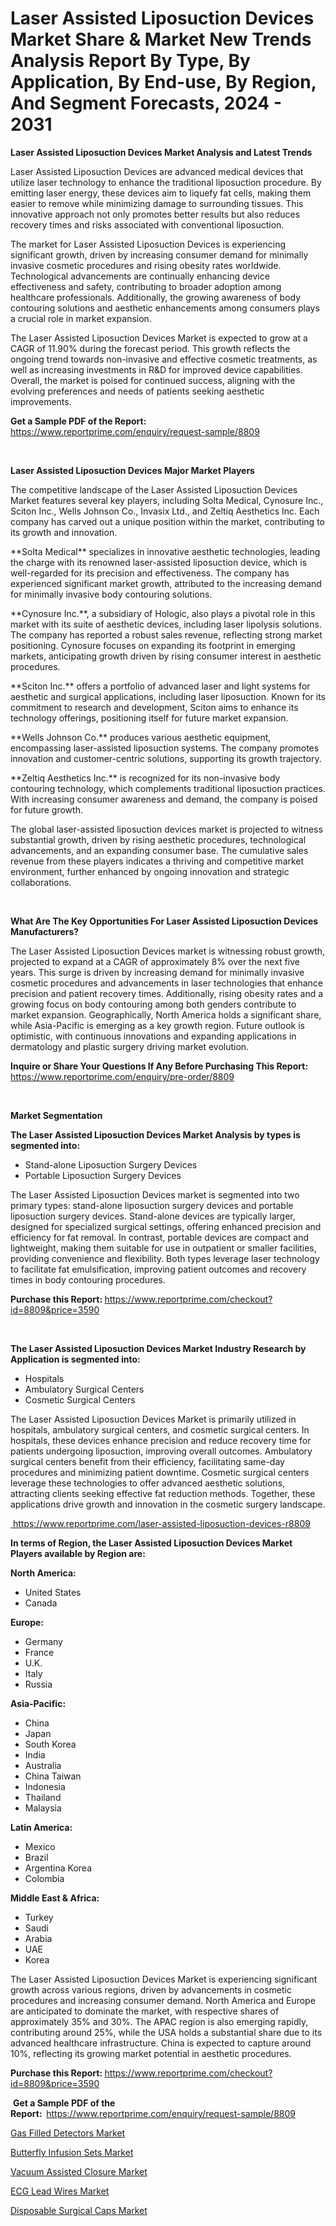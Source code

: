 <p><h1>Laser Assisted Liposuction Devices Market Share & Market New Trends Analysis Report By Type, By Application, By End-use, By Region, And Segment Forecasts, 2024 - 2031</h1></p><p><strong>Laser Assisted Liposuction Devices Market Analysis and Latest Trends</strong></p>
<p><p>Laser Assisted Liposuction Devices are advanced medical devices that utilize laser technology to enhance the traditional liposuction procedure. By emitting laser energy, these devices aim to liquefy fat cells, making them easier to remove while minimizing damage to surrounding tissues. This innovative approach not only promotes better results but also reduces recovery times and risks associated with conventional liposuction.</p><p>The market for Laser Assisted Liposuction Devices is experiencing significant growth, driven by increasing consumer demand for minimally invasive cosmetic procedures and rising obesity rates worldwide. Technological advancements are continually enhancing device effectiveness and safety, contributing to broader adoption among healthcare professionals. Additionally, the growing awareness of body contouring solutions and aesthetic enhancements among consumers plays a crucial role in market expansion.</p><p>The Laser Assisted Liposuction Devices Market is expected to grow at a CAGR of 11.90% during the forecast period. This growth reflects the ongoing trend towards non-invasive and effective cosmetic treatments, as well as increasing investments in R&D for improved device capabilities. Overall, the market is poised for continued success, aligning with the evolving preferences and needs of patients seeking aesthetic improvements.</p></p>
<p><strong>Get a Sample PDF of the Report:&nbsp;</strong> <a href="https://www.reportprime.com/enquiry/request-sample/8809?utm_campaign=1944&utm_medium=2&utm_source=Github&utm_content=ia&utm_term=25122024&utm_id=laser-assisted-liposuction-devices">https://www.reportprime.com/enquiry/request-sample/8809</a></p>
<p>&nbsp;</p>
<p><strong>Laser Assisted Liposuction Devices Major Market Players</strong></p>
<p><p>The competitive landscape of the Laser Assisted Liposuction Devices Market features several key players, including Solta Medical, Cynosure Inc., Sciton Inc., Wells Johnson Co., Invasix Ltd., and Zeltiq Aesthetics Inc. Each company has carved out a unique position within the market, contributing to its growth and innovation.</p><p>**Solta Medical** specializes in innovative aesthetic technologies, leading the charge with its renowned laser-assisted liposuction device, which is well-regarded for its precision and effectiveness. The company has experienced significant market growth, attributed to the increasing demand for minimally invasive body contouring solutions. </p><p>**Cynosure Inc.**, a subsidiary of Hologic, also plays a pivotal role in this market with its suite of aesthetic devices, including laser lipolysis solutions. The company has reported a robust sales revenue, reflecting strong market positioning. Cynosure focuses on expanding its footprint in emerging markets, anticipating growth driven by rising consumer interest in aesthetic procedures.</p><p>**Sciton Inc.** offers a portfolio of advanced laser and light systems for aesthetic and surgical applications, including laser liposuction. Known for its commitment to research and development, Sciton aims to enhance its technology offerings, positioning itself for future market expansion.</p><p>**Wells Johnson Co.** produces various aesthetic equipment, encompassing laser-assisted liposuction systems. The company promotes innovation and customer-centric solutions, supporting its growth trajectory.</p><p>**Zeltiq Aesthetics Inc.** is recognized for its non-invasive body contouring technology, which complements traditional liposuction practices. With increasing consumer awareness and demand, the company is poised for future growth.</p><p>The global laser-assisted liposuction devices market is projected to witness substantial growth, driven by rising aesthetic procedures, technological advancements, and an expanding consumer base. The cumulative sales revenue from these players indicates a thriving and competitive market environment, further enhanced by ongoing innovation and strategic collaborations.</p></p>
<p>&nbsp;</p>
<p><strong>What Are The Key Opportunities For Laser Assisted Liposuction Devices Manufacturers?</strong></p>
<p><p>The Laser Assisted Liposuction Devices market is witnessing robust growth, projected to expand at a CAGR of approximately 8% over the next five years. This surge is driven by increasing demand for minimally invasive cosmetic procedures and advancements in laser technologies that enhance precision and patient recovery times. Additionally, rising obesity rates and a growing focus on body contouring among both genders contribute to market expansion. Geographically, North America holds a significant share, while Asia-Pacific is emerging as a key growth region. Future outlook is optimistic, with continuous innovations and expanding applications in dermatology and plastic surgery driving market evolution.</p></p>
<p><strong>Inquire or Share Your Questions If Any Before Purchasing This Report:</strong> <a href="https://www.reportprime.com/enquiry/pre-order/8809?utm_campaign=1944&utm_medium=2&utm_source=Github&utm_content=ia&utm_term=25122024&utm_id=laser-assisted-liposuction-devices">https://www.reportprime.com/enquiry/pre-order/8809</a></p>
<p>&nbsp;</p>
<p><strong>Market Segmentation</strong></p>
<p><strong>The Laser Assisted Liposuction Devices Market Analysis by types is segmented into:</strong></p>
<p><ul><li>Stand-alone Liposuction Surgery Devices</li><li>Portable Liposuction Surgery Devices</li></ul></p>
<p><p>The Laser Assisted Liposuction Devices market is segmented into two primary types: stand-alone liposuction surgery devices and portable liposuction surgery devices. Stand-alone devices are typically larger, designed for specialized surgical settings, offering enhanced precision and efficiency for fat removal. In contrast, portable devices are compact and lightweight, making them suitable for use in outpatient or smaller facilities, providing convenience and flexibility. Both types leverage laser technology to facilitate fat emulsification, improving patient outcomes and recovery times in body contouring procedures.</p></p>
<p><strong>Purchase this Report:&nbsp;</strong><a href="https://www.reportprime.com/checkout?id=8809&price=3590&utm_campaign=1944&utm_medium=2&utm_source=Github&utm_content=ia&utm_term=25122024&utm_id=laser-assisted-liposuction-devices">https://www.reportprime.com/checkout?id=8809&price=3590</a></p>
<p>&nbsp;</p>
<p><strong>The Laser Assisted Liposuction Devices Market Industry Research by Application is segmented into:</strong></p>
<p><ul><li>Hospitals</li><li>Ambulatory Surgical Centers</li><li>Cosmetic Surgical Centers</li></ul></p>
<p><p>The Laser Assisted Liposuction Devices Market is primarily utilized in hospitals, ambulatory surgical centers, and cosmetic surgical centers. In hospitals, these devices enhance precision and reduce recovery time for patients undergoing liposuction, improving overall outcomes. Ambulatory surgical centers benefit from their efficiency, facilitating same-day procedures and minimizing patient downtime. Cosmetic surgical centers leverage these technologies to offer advanced aesthetic solutions, attracting clients seeking effective fat reduction methods. Together, these applications drive growth and innovation in the cosmetic surgery landscape.</p></p>
<p><a href="https://www.reportprime.com/laser-assisted-liposuction-devices-r8809?utm_campaign=1944&utm_medium=2&utm_source=Github&utm_content=ia&utm_term=25122024&utm_id=laser-assisted-liposuction-devices">&nbsp;https://www.reportprime.com/laser-assisted-liposuction-devices-r8809</a></p>
<p><strong>In terms of Region, the Laser Assisted Liposuction Devices Market Players available by Region are:</strong></p>
<p>
    <p> <strong> North America: </strong>
        <ul>
            <li>United States</li>
            <li>Canada</li>
        </ul>
        </p> 
    <p> <strong> Europe: </strong>
        <ul>
            <li>Germany</li>
            <li>France</li>
            <li>U.K.</li>
            <li>Italy</li>
            <li>Russia</li>
        </ul>
        </p> 
    <p> <strong> Asia-Pacific: </strong>
        <ul>
            <li>China</li>
            <li>Japan</li>
            <li>South Korea</li>
            <li>India</li>
            <li>Australia</li>
            <li>China Taiwan</li>
            <li>Indonesia</li>
            <li>Thailand</li>
            <li>Malaysia</li>
        </ul>
        </p> 
    <p> <strong> Latin America: </strong>
        <ul>
            <li>Mexico</li>
            <li>Brazil</li>
            <li>Argentina Korea</li>
            <li>Colombia</li>
        </ul>
        </p> 
    <p> <strong> Middle East & Africa: </strong>
        <ul>
            <li>Turkey</li>
            <li>Saudi</li>
            <li>Arabia</li>
            <li>UAE</li>
            <li>Korea</li>
        </ul>
    </p>
    </p>
<p><p>The Laser Assisted Liposuction Devices Market is experiencing significant growth across various regions, driven by advancements in cosmetic procedures and increasing consumer demand. North America and Europe are anticipated to dominate the market, with respective shares of approximately 35% and 30%. The APAC region is also emerging rapidly, contributing around 25%, while the USA holds a substantial share due to its advanced healthcare infrastructure. China is expected to capture around 10%, reflecting its growing market potential in aesthetic procedures.</p></p>
<p><strong>Purchase this Report: </strong><a href="https://www.reportprime.com/checkout?id=8809&price=3590&utm_campaign=1944&utm_medium=2&utm_source=Github&utm_content=ia&utm_term=25122024&utm_id=laser-assisted-liposuction-devices">https://www.reportprime.com/checkout?id=8809&price=3590</a></p>
<p>&nbsp;<strong>Get a Sample PDF of the Report:&nbsp;&nbsp;</strong><a href="https://www.reportprime.com/enquiry/request-sample/8809?utm_campaign=1944&utm_medium=2&utm_source=Github&utm_content=ia&utm_term=25122024&utm_id=laser-assisted-liposuction-devices">https://www.reportprime.com/enquiry/request-sample/8809</a></p>
<p><strong></strong></p>
<p><p><a href="https://www.linkedin.com/pulse/revenue-generation-insights-gas-filled-detectors-market-size-sjrnc?utm_campaign=1944&utm_medium=2&utm_source=Github&utm_content=ia&utm_term=25122024&utm_id=laser-assisted-liposuction-devices">Gas Filled Detectors Market</a></p><p><a href="https://www.linkedin.com/pulse/comprehensive-butterfly-infusion-sets-market-report-segmentation-t9ecc?utm_campaign=1944&utm_medium=2&utm_source=Github&utm_content=ia&utm_term=25122024&utm_id=laser-assisted-liposuction-devices">Butterfly Infusion Sets Market</a></p><p><a href="https://www.linkedin.com/pulse/market-analysis-indicates-vacuum-assisted-closure-size-growing-ekkgc?utm_campaign=1944&utm_medium=2&utm_source=Github&utm_content=ia&utm_term=25122024&utm_id=laser-assisted-liposuction-devices">Vacuum Assisted Closure Market</a></p><p><a href="https://www.linkedin.com/pulse/future-ecg-lead-wires-market-expected-cagr-63-over-2024-2031-cavill-3u22c?utm_campaign=1944&utm_medium=2&utm_source=Github&utm_content=ia&utm_term=25122024&utm_id=laser-assisted-liposuction-devices">ECG Lead Wires Market</a></p><p><a href="https://www.linkedin.com/pulse/future-trends-competition-disposable-surgical-caps-market-projected-blelc?utm_campaign=1944&utm_medium=2&utm_source=Github&utm_content=ia&utm_term=25122024&utm_id=laser-assisted-liposuction-devices">Disposable Surgical Caps Market</a></p></p>